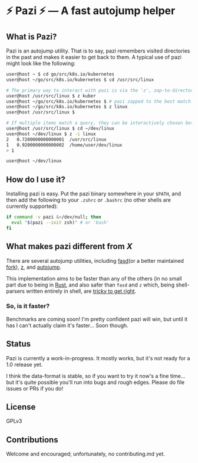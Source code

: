 # :zap: Pazi :zap: &mdash; A fast autojump helper

## What is Pazi?

Pazi is an autojump utility. That is to say, pazi remembers visited directories in the past and makes it easier to get back to them.
A typical use of pazi might look like the following:

```sh
user@host ~ $ cd go/src/k8s.io/kubernetes
user@host ~/go/src/k8s.io/kubernetes $ cd /usr/src/linux

# The primary way to interact with pazi is via the 'z', zap-to-directory, alias
user@host /usr/src/linux $ z kuber
user@host ~/go/src/k8s.io/kubernetes $ # pazi zapped to the best match for 'kuber' that it remembers having been in
user@host ~/go/src/k8s.io/kubernetes $ z linux
user@host /usr/src/linux $

# If multiple items match a query, they can be interactively chosen between with '-i':
user@host /usr/src/linux $ cd ~/dev/linux
user@host ~/dev/linux $ z -i linux
2	0.7200000000000001	/usr/src/linux
1	0.9200000000000002	/home/user/dev/linux
> 1

user@host ~/dev/linux
```

## How do I use it?

Installing pazi is easy. Put the pazi binary somewhere in your `$PATH`, and then
add the following to your `.zshrc` or `.bashrc` (no other shells are currently
supported):

```sh
if command -v pazi &>/dev/null; then
  eval "$(pazi --init zsh)" # or 'bash'
fi
```

## What makes pazi different from *X*

There are several autojump utilities, including [fasd](https://github.com/clvv/fasd)(or a better maintained [fork](https://github.com/whjvenyl/fasd)), [z](https://github.com/rupa/z), and [autojump](https://github.com/wting/autojump).

This implementation aims to be faster than any of the others (in no small part due to being in [Rust](https://www.rust-lang.org/en-US/), and also safer than `fasd` and `z` which, being shell-parsers written entirely in shell, are [tricky to get right](https://github.com/clvv/fasd/pull/99).

### So, is it faster?

Benchmarks are coming soon! I'm pretty confident pazi will win, but until it has I can't actually claim it's faster... Soon though.

## Status

Pazi is currently a work-in-progress. It mostly works, but it's not ready for a 1.0 release yet.

I think the data-format is stable, so if you want to try it now's a fine time... but it's quite possible you'll run into bugs and rough edges. Please do file issues or PRs if you do!

## License

GPLv3

## Contributions

Welcome and encouraged; unfortunately, no contributing.md yet.
